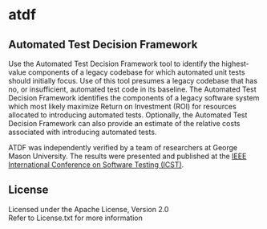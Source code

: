 # atdf

## Automated Test Decision Framework

Use the Automated Test Decision Framework tool to identify the highest-value components of a legacy codebase for which automated unit tests should initially focus. Use of this tool presumes a legacy codebase that has no, or insufficient, automated test code in its baseline. The Automated Test Decision Framework identifies the components of a legacy software system which most likely maximize Return on Investment (ROI) for resources allocated to introducing automated tests. Optionally, the Automated Test Decision Framework can also provide an estimate of the relative costs associated with introducing automated tests.

ATDF was independently verified by a team of researchers at George Mason University. The results were presented and published at the [IEEE International Conference on Software Testing (ICST)](https://ieeexplore.ieee.org/document/8728916 "IEEE ATDF Paper").

## License
Licensed under the Apache License, Version 2.0 <BR/>
Refer to License.txt for more information
